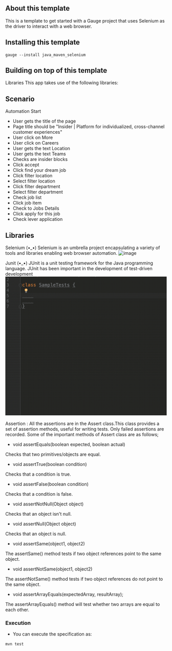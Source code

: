 ## About this template

This is a template to get started with a Gauge project that uses Selenium as the driver to interact with a web browser.

## Installing this template

    gauge --install java_maven_selenium

## Building on top of this template
Libraries
This app takes use of the following libraries:

## Scenario

Automation Start
* User gets the title of the page
* Page title should be "Insider | Platform for individualized, cross-channel customer experiences"
* User click on More
* User click on Careers
* User gets the text Location
* User gets the text Teams
* Checks are insider blocks
* Click accept
* Click find your dream job
* Click filter location
* Select filter location
* Click filter department
* Select filter department
* Check job list
* Click job item
* Check to Jobs Details
* Click apply for this job
* Check lever application


## Libraries

Selenium (•_•) Selenium is an umbrella project encapsulating a variety of tools and libraries enabling web browser automation.
![image](https://user-images.githubusercontent.com/39453835/138594068-b8aee26c-518b-4181-901b-38c695475482.png)

Junit (•_•) JUnit is a unit testing framework for the Java programming language. JUnit has been important in the development of test-driven development
![Junit](https://github.com/sibelldgnn/TestiniumWebAutomationProject/blob/master/1_7sxGGmnUVforqlxb_sM4dg.gif)

Assertion : All the assertions are in the Assert class.This class provides a set of assertion methods, useful for writing tests. Only failed assertions are recorded. Some of the important methods of Assert class are as follows;
* void assertEquals(boolean expected, boolean actual)

Checks that two primitives/objects are equal.

* void assertTrue(boolean condition)

Checks that a condition is true.
	
* void assertFalse(boolean condition)

Checks that a condition is false.

	
* void assertNotNull(Object object)

Checks that an object isn't null.


* void assertNull(Object object)

Checks that an object is null.

	
* void assertSame(object1, object2)

The assertSame() method tests if two object references point to the same object.
	
* void assertNotSame(object1, object2)

The assertNotSame() method tests if two object references do not point to the same object.

	
* void assertArrayEquals(expectedArray, resultArray);

The assertArrayEquals() method will test whether two arrays are equal to each other.




### Execution

* You can execute the specification as:

```
mvn test
```
